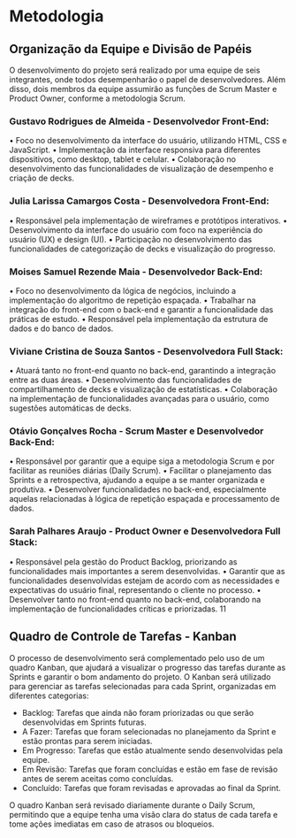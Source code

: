 # Metodologia

## Organização da Equipe e Divisão de Papéis
O desenvolvimento do projeto será realizado por uma equipe de seis integrantes, onde todos 
desempenharão o papel de desenvolvedores. Além disso, dois membros da equipe assumirão 
as funções de Scrum Master e Product Owner, conforme a metodologia Scrum.

### Gustavo Rodrigues de Almeida - Desenvolvedor Front-End:
• Foco no desenvolvimento da interface do usuário, utilizando HTML, CSS e JavaScript.
• Implementação da interface responsiva para diferentes dispositivos, como desktop, 
tablet e celular.
• Colaboração no desenvolvimento das funcionalidades de visualização de desempenho 
e criação de decks.

### Julia Larissa Camargos Costa - Desenvolvedora Front-End:
• Responsável pela implementação de wireframes e protótipos interativos.
• Desenvolvimento da interface do usuário com foco na experiência do usuário (UX) e 
design (UI).
• Participação no desenvolvimento das funcionalidades de categorização de decks e 
visualização do progresso.

### Moises Samuel Rezende Maia - Desenvolvedor Back-End:
• Foco no desenvolvimento da lógica de negócios, incluindo a implementação do 
algoritmo de repetição espaçada.
• Trabalhar na integração do front-end com o back-end e garantir a funcionalidade das 
práticas de estudo.
• Responsável pela implementação da estrutura de dados e do banco de dados.

### Viviane Cristina de Souza Santos - Desenvolvedora Full Stack:
• Atuará tanto no front-end quanto no back-end, garantindo a integração entre as duas 
áreas.
• Desenvolvimento das funcionalidades de compartilhamento de decks e visualização 
de estatísticas.
• Colaboração na implementação de funcionalidades avançadas para o usuário, como 
sugestões automáticas de decks.

### Otávio Gonçalves Rocha - Scrum Master e Desenvolvedor Back-End:
• Responsável por garantir que a equipe siga a metodologia Scrum e por facilitar as 
reuniões diárias (Daily Scrum).
• Facilitar o planejamento das Sprints e a retrospectiva, ajudando a equipe a se manter 
organizada e produtiva.
• Desenvolver funcionalidades no back-end, especialmente aquelas relacionadas à 
lógica de repetição espaçada e processamento de dados.

### Sarah Palhares Araujo - Product Owner e Desenvolvedora Full Stack:
• Responsável pela gestão do Product Backlog, priorizando as funcionalidades mais 
importantes a serem desenvolvidas.
• Garantir que as funcionalidades desenvolvidas estejam de acordo com as 
necessidades e expectativas do usuário final, representando o cliente no processo.
• Desenvolver tanto no front-end quanto no back-end, colaborando na implementação 
de funcionalidades críticas e priorizadas.
11

## Quadro de Controle de Tarefas - Kanban
O processo de desenvolvimento será complementado pelo uso de um quadro Kanban, que 
ajudará a visualizar o progresso das tarefas durante as Sprints e garantir o bom andamento do 
projeto. O Kanban será utilizado para gerenciar as tarefas selecionadas para cada Sprint, 
organizadas em diferentes categorias:
<ul>
    <li>Backlog: Tarefas que ainda não foram priorizadas ou que serão desenvolvidas em Sprints futuras.</li>
    <li>A Fazer: Tarefas que foram selecionadas no planejamento da Sprint e estão prontas para serem iniciadas.</li>
    <li>Em Progresso: Tarefas que estão atualmente sendo desenvolvidas pela equipe.</li>
    <li>Em Revisão: Tarefas que foram concluídas e estão em fase de revisão antes de serem aceitas como concluídas.</li>
    <li>Concluído: Tarefas que foram revisadas e aprovadas ao final da Sprint.</li>
</ul>

O quadro Kanban será revisado diariamente durante o Daily Scrum, permitindo que a equipe 
tenha uma visão clara do status de cada tarefa e tome ações imediatas em caso de atrasos ou 
bloqueios.
